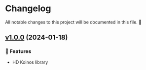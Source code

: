 # Changelog

All notable changes to this project will be documented in this file. 🤘

## [v1.0.0](https://github.com/joticajulian/hdkoinos/releases/tag/v1.0.0) (2024-01-18)

### 🚀 Features

- HD Koinos library
